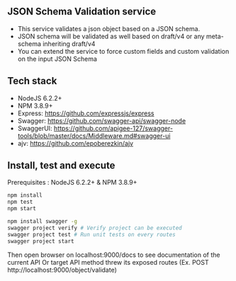 ## JSON Schema Validation service ##

- This service validates a json object based on a JSON schema.
- JSON schema will be validated as well based on draft/v4 or any meta-schema inheriting draft/v4
- You can extend the service to force custom fields and custom validation on the input JSON Schema

## Tech stack ##

- NodeJS 6.2.2+
- NPM 3.8.9+
- Express: https://github.com/expressjs/express
- Swagger: https://github.com/swagger-api/swagger-node
- SwaggerUI: https://github.com/apigee-127/swagger-tools/blob/master/docs/Middleware.md#swagger-ui
- ajv: https://github.com/epoberezkin/ajv

## Install, test and execute ##
Prerequisites : NodeJS 6.2.2+ & NPM 3.8.9+
```bash
npm install
npm test
npm start
```
```bash
npm install swagger -g
swagger project verify # Verify project can be executed
swagger project test # Run unit tests on every routes
swagger project start
```

Then open browser on localhost:9000/docs to see documentation of the current API
Or target API method threw its exposed routes (Ex. POST http://localhost:9000/object/validate)
